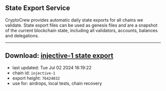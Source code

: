 ## State Export Service
CryptoCrew provides automatic daily state exports for all chains we validate. State export files can be used as genesis files and are a snapshot of the current blockchain state, including all validators, accounts, balances and delegations.

---
**Download: [injective-1 state export](https://dl-eu2.ccvalidators.com/SERVICE/injective/injective-1_export_76424032.json)**
---

- last updated: Tue Jul 02 2024 16:19:22
- chain id: `injective-1`
- export height: `76424032`
- use for: airdrops, local tests, chain recovery
